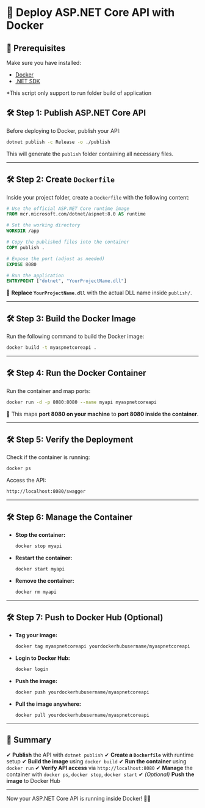 # 🚀 Deploy ASP.NET Core API with Docker

## 📌 Prerequisites
Make sure you have installed:
- [Docker](https://www.docker.com/get-started)
- [.NET SDK](https://dotnet.microsoft.com/en-us/download/dotnet)

*This script only support to run folder build of application

## 🛠 Step 1: Publish ASP.NET Core API
Before deploying to Docker, publish your API:
```sh
dotnet publish -c Release -o ./publish
```
This will generate the `publish` folder containing all necessary files.

---

## 🛠 Step 2: Create `Dockerfile`
Inside your project folder, create a `Dockerfile` with the following content:

```dockerfile
# Use the official ASP.NET Core runtime image
FROM mcr.microsoft.com/dotnet/aspnet:8.0 AS runtime

# Set the working directory
WORKDIR /app

# Copy the published files into the container
COPY publish .

# Expose the port (adjust as needed)
EXPOSE 8080

# Run the application
ENTRYPOINT ["dotnet", "YourProjectName.dll"]
```
📌 **Replace `YourProjectName.dll`** with the actual DLL name inside `publish/`.

---

## 🛠 Step 3: Build the Docker Image
Run the following command to build the Docker image:
```sh
docker build -t myaspnetcoreapi .
```

---

## 🛠 Step 4: Run the Docker Container
Run the container and map ports:
```sh
docker run -d -p 8080:8080 --name myapi myaspnetcoreapi
```
📌 This maps **port 8080 on your machine** to **port 8080 inside the container**.

---

## 🛠 Step 5: Verify the Deployment
Check if the container is running:
```sh
docker ps
```
Access the API:
```sh
http://localhost:8080/swagger
```

---

## 🛠 Step 6: Manage the Container
- **Stop the container:**
  ```sh
  docker stop myapi
  ```
- **Restart the container:**
  ```sh
  docker start myapi
  ```
- **Remove the container:**
  ```sh
  docker rm myapi
  ```

---

## 🛠 Step 7: Push to Docker Hub (Optional)
- **Tag your image:**
  ```sh
  docker tag myaspnetcoreapi yourdockerhubusername/myaspnetcoreapi
  ```
- **Login to Docker Hub:**
  ```sh
  docker login
  ```
- **Push the image:**
  ```sh
  docker push yourdockerhubusername/myaspnetcoreapi
  ```
- **Pull the image anywhere:**
  ```sh
  docker pull yourdockerhubusername/myaspnetcoreapi
  ```

---

## 🎯 Summary
✔ **Publish** the API with `dotnet publish`
✔ **Create a `Dockerfile`** with runtime setup
✔ **Build the image** using `docker build`
✔ **Run the container** using `docker run`
✔ **Verify API access** via `http://localhost:8080`
✔ **Manage** the container with `docker ps`, `docker stop`, `docker start`
✔ *(Optional)* **Push the image** to Docker Hub

---

Now your ASP.NET Core API is running inside Docker! 🚀🔥

